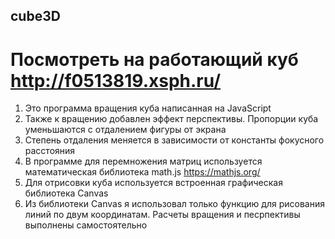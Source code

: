 ## cube3D
# Посмотреть на работающий куб http://f0513819.xsph.ru/
1. Это программа вращения куба написанная на JavaScript
2. Также к вращению добавлен эффект перспективы. Пропорции куба уменьшаются с отдалением фигуры от экрана
3. Степень отдаления меняется в зависимости от константы фокусного расстояния 
4. В программе для перемножения матриц используется математическая библиотека math.js https://mathjs.org/ 
5. Для отрисовки куба используется встроенная графическая библиотека Canvas
6. Из библиотеки Canvas я использовал только функцию для рисования линий по двум координатам. Расчеты вращения и песрпективы выполнены самостоятельно 
